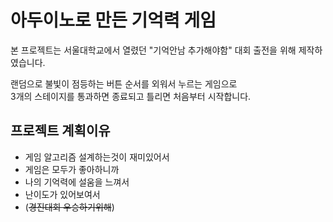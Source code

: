 # 아두이노로 만든 기억력 게임
본 프로젝트는 서울대학교에서 열렸던 "기억안남 추가해야함" 대회 출전을 위해 제작하였습니다.

랜덤으로 불빛이 점등하는 버튼 순서를 외워서 누르는 게임으로 <br>
3개의 스테이지를 통과하면 종료되고 틀리면 처음부터 시작합니다.

## 프로젝트 계획이유
+ 게임 알고리즘 설계하는것이 재미있어서
+ 게임은 모두가 좋아하니까
+ 나의 기억력에 설움을 느껴서
+ 난이도가 있어보여서
+ (~~경진대회 우승하기위해~~)
